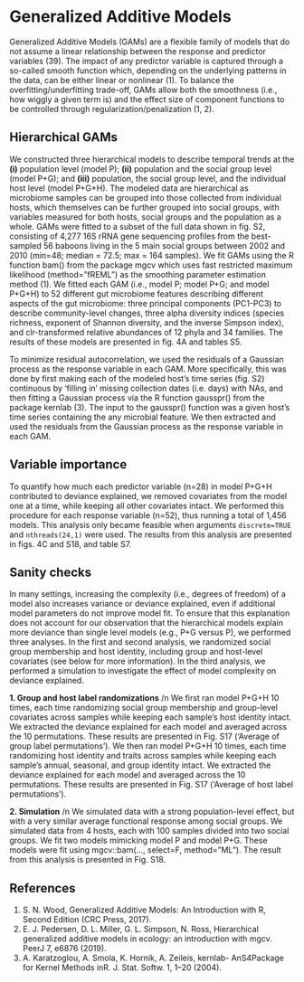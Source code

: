 # Generalized Additive Models 
Generalized Additive Models (GAMs) are a flexible family of models that do not assume a linear relationship between the response and predictor variables (39). The impact of any predictor variable is captured through a so-called smooth function which, depending on the underlying patterns in the data, can be either linear or nonlinear (1). To balance the overfitting/underfitting trade-off, GAMs allow both the smoothness (i.e., how wiggly a given term is) and the effect size of component functions to be controlled through regularization/penalization (1, 2).

## Hierarchical GAMs
We constructed three hierarchical models to describe temporal trends at the **(i)** population level (model P); **(ii)** population and the social group level (model P+G); and **(iii)** population, the social group level, and the individual host level (model P+G+H). The modeled data are hierarchical as microbiome samples can be grouped into those collected from individual hosts, which themselves can be further grouped into social groups, with variables measured for both hosts, social groups and the population as a whole. GAMs were fitted to a subset of the full data shown in fig. S2, consisting of 4,277 16S rRNA gene sequencing profiles from the best-sampled 56 baboons living in the 5 main social groups between 2002 and 2010 (min=48; median = 72.5; max = 164 samples). We fit GAMs using the R function bam() from the package mgcv which uses fast restricted maximum likelihood (method=”fREML”) as the smoothing parameter estimation method (1). We fitted each GAM (i.e., model P; model P+G; and model P+G+H) to 52 different gut microbiome features describing different aspects of the gut microbiome: three principal components (PC1-PC3) to describe community-level changes, three alpha diversity indices (species richness, exponent of Shannon diversity, and the inverse Simpson index), and clr-transformed relative abundances of 12 phyla and 34 families. The results of these models are presented in fig. 4A and tables S5.

To minimize residual autocorrelation, we used the residuals of a Gaussian process as the response variable in each GAM. More specifically, this was done by first making each of the modeled host’s time series (fig. S2) continuous by ‘filling in’ missing collection dates (i.e. days) with NAs, and then fitting a Gaussian process via the R function gausspr() from the package kernlab (3). The input to the gausspr() function was a given host’s time series containing the any microbial feature. We then extracted and used the residuals from the Gaussian process as the response variable in each GAM.

## Variable importance
To quantify how much each predictor variable (n=28) in model P+G+H contributed to deviance explained, we removed covariates from the model one at a time, while keeping all other covariates intact. We performed this procedure for each response variable (n=52), thus running a total of 1,456 models. This analysis only became feasible when arguments `discrete=TRUE` and `nthreads(24,1)` were used. The results from this analysis are presented in figs. 4C and S18, and table S7.

## Sanity checks
In many settings, increasing the complexity (i.e., degrees of freedom) of a model also increases variance or deviance explained, even if additional model parameters do not improve model fit. To ensure that this explanation does not account for our observation that the hierarchical models explain more deviance than single level models (e.g., P+G versus P), we performed three analyses. In the first and second analysis, we randomized social group membership and host identity, including group and host-level covariates (see below for more information). In the third analysis, we performed a simulation to investigate the effect of model complexity on deviance explained.

**1. Group and host label randomizations** /n
We first ran model P+G+H 10 times, each time randomizing social group membership and group-level covariates across samples while keeping each sample’s host identity intact. We extracted the deviance explained for each model and averaged across the 10 permutations. These results are presented in Fig. S17 (‘Average of group label permutations’). We then ran model P+G+H 10 times, each time randomizing host identity and traits across samples while keeping each sample’s annual, seasonal, and group identity intact. We extracted the deviance explained for each model and averaged across the 10 permutations. These results are presented in Fig. S17 (‘Average of host label permutations’).

**2. Simulation** /n
We simulated data with a strong population-level effect, but with a very similar average functional response among social groups. We simulated data from 4 hosts, each with 100 samples divided into two social groups. We fit two models mimicking model P and model P+G. These models were fit using mgcv::bam(…, select=F, method=”ML”). The result from this analysis is presented in Fig. S18. 

## References
1.  S. N. Wood, Generalized Additive Models: An Introduction with R, Second Edition (CRC Press, 2017).
2.	E. J. Pedersen, D. L. Miller, G. L. Simpson, N. Ross, Hierarchical generalized additive models in ecology: an introduction with mgcv. PeerJ 7, e6876 (2019).
3.	A. Karatzoglou, A. Smola, K. Hornik, A. Zeileis, kernlab- AnS4Package for Kernel Methods inR. J. Stat. Softw. 1, 1–20 (2004).

